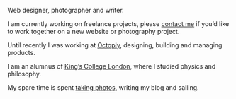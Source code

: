 Web designer, photographer and writer.

I am currently working on freelance projects, please [contact me](mailto:create@frsr.me) if you’d like to work together on a new website or photography project.

Until recently I was working at [Octoply](https://www.octoply.com), designing, building and managing products.

I am an alumnus of [King’s College London](https://www.kcl.ac.uk), where I studied physics and philosophy.

My spare time is spent [taking photos](https://glass.photo/frsr), writing my blog and sailing.
